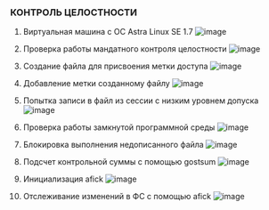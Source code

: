 ### КОНТРОЛЬ ЦЕЛОСТНОСТИ ###
1. Виртуальная машина с ОС Astra Linux SE 1.7
![image](https://github.com/slavastrybak/TOIB/assets/70744558/ce308209-d7fd-4668-9dd5-0000ab94d634)

2. Проверка работы мандатного контроля целостности
![image](https://github.com/slavastrybak/TOIB/assets/70744558/7a983bfd-fdd9-484a-848a-a3f56b3c4864)

3. Создание файла для присвоения метки доступа
![image](https://github.com/slavastrybak/TOIB/assets/70744558/cf0b2049-ee87-4f35-96d4-151f601eefa3)

4. Добавление метки созданному файлу
![image](https://github.com/slavastrybak/TOIB/assets/70744558/aebf7977-cd06-443d-b23c-5d0c9e03baf5)

5. Попытка записи в файл из сессии с низким уровнем допуска
![image](https://github.com/slavastrybak/TOIB/assets/70744558/e2a3c1b3-97e9-447e-84e7-842c73181b71)

6. Проверка работы замкнутой программной среды
![image](https://github.com/slavastrybak/TOIB/assets/70744558/34ef4889-8986-401d-98e8-d33c0ab9a654)

7. Блокировка выполнения недописанного файла
![image](https://github.com/slavastrybak/TOIB/assets/70744558/1a342c56-a3fb-4233-84d6-a665ea9345c4)

8. Подсчет контрольной суммы с помощью gostsum
![image](https://github.com/slavastrybak/TOIB/assets/70744558/706a049e-ba2a-4a36-b448-f9576c8e7456)

9. Инициализация afick
![image](https://github.com/slavastrybak/TOIB/assets/70744558/f4704c3c-85ae-4bb3-bdfc-981ee551189b)

10. Отслеживание изменений в ФС с помощью afick
![image](https://github.com/slavastrybak/TOIB/assets/70744558/87b90d27-5637-4eae-9d67-ad8d511884b9)

